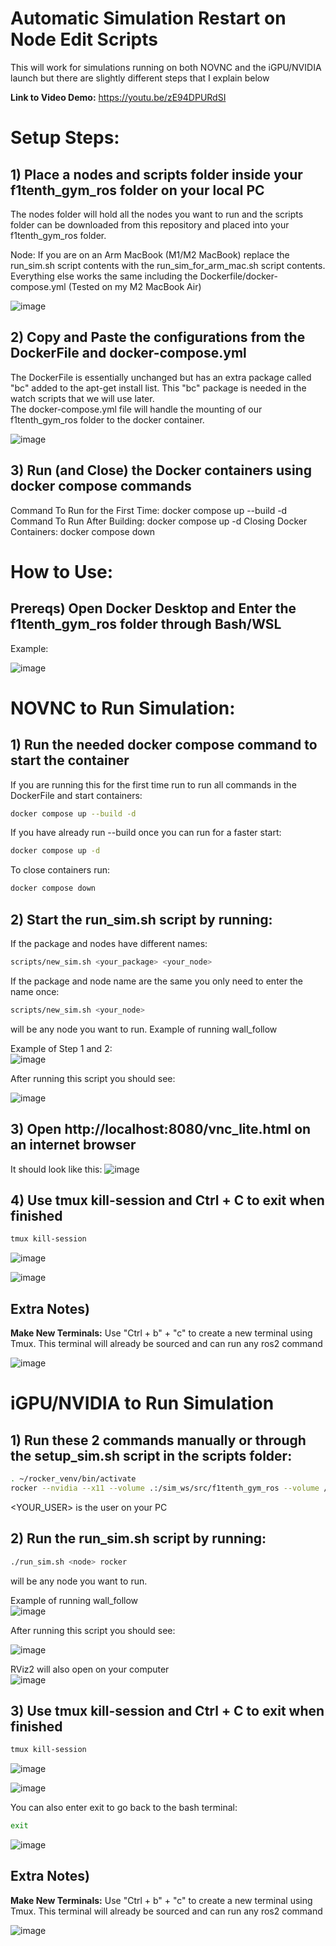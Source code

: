 # Automatic Simulation Restart on Node Edit Scripts

This will work for simulations running on both NOVNC and the iGPU/NVIDIA launch but there are slightly different steps that I explain below

**Link to Video Demo:** https://youtu.be/zE94DPURdSI

# Setup Steps:

## 1) Place a nodes and scripts folder inside your f1tenth_gym_ros folder on your local PC

The nodes folder will hold all the nodes you want to run and the scripts folder can be downloaded from this repository and placed into your f1tenth_gym_ros folder.  

Node: If you are on an Arm MacBook (M1/M2 MacBook) replace the run_sim.sh script contents with the run_sim_for_arm_mac.sh script contents. Everything else works the same including the Dockerfile/docker-compose.yml (Tested on my M2 MacBook Air)

![image](https://github.com/user-attachments/assets/09ccb62a-164f-4086-a30e-f2edfbf667f0)

## 2) Copy and Paste the configurations from the DockerFile and docker-compose.yml 

The DockerFile is essentially unchanged but has an extra package called "bc" added to the apt-get install list. This "bc" package is needed in the watch scripts that we will use later.  
The docker-compose.yml file will handle the mounting of our f1tenth_gym_ros folder to the docker container.

![image](https://github.com/user-attachments/assets/1e35ec7e-416f-4f0a-919f-c4504386f892)

## 3) Run (and Close) the Docker containers using docker compose commands

Command To Run for the First Time: docker compose up --build -d
Command To Run After Building: docker compose up -d
Closing Docker Containers: docker compose down

# How to Use:

## Prereqs) Open Docker Desktop and Enter the f1tenth_gym_ros folder through Bash/WSL
Example:

![image](https://github.com/user-attachments/assets/1b3893f5-2b06-459e-b0b8-c1a38289ee12)

# NOVNC to Run Simulation: 

## 1) Run the needed docker compose command to start the container

If you are running this for the first time run to run all commands in the DockerFile and start containers:

```bash
docker compose up --build -d
```

If you have already run --build once you can run for a faster start: 
```bash
docker compose up -d
```

To close containers run: 
```bash
docker compose down
```

## 2) Start the run_sim.sh script by running:

If the package and nodes have different names:
```bash
scripts/new_sim.sh <your_package> <your_node>
```
If the package and node name are the same you only need to enter the name once:
```bash
scripts/new_sim.sh <your_node>
```
<node> will be any node you want to run. Example of running wall_follow  

Example of Step 1 and 2:  
![image](https://github.com/user-attachments/assets/49c7cf1e-b3b7-4f11-a27a-b78e00411dd7)

After running this script you should see:

![image](https://github.com/user-attachments/assets/ea6cfedd-363b-4d47-8dbb-07c922291b72)

## 3) Open http://localhost:8080/vnc_lite.html on an internet browser

It should look like this:
![image](https://github.com/user-attachments/assets/a8749640-184a-45bb-9e26-25ab4e45054a)


## 4) Use tmux kill-session and Ctrl + C to exit when finished

```bash
tmux kill-session
```

![image](https://github.com/user-attachments/assets/91ed0a2f-dc96-4598-b1f6-78dd7b05fa51)

![image](https://github.com/user-attachments/assets/1b835b02-4f1d-4e89-b802-972b8557745e)

## Extra Notes)

**Make New Terminals:** Use "Ctrl + b" + "c" to create a new terminal using Tmux. This terminal will already be sourced and can run any ros2 command

![image](https://github.com/user-attachments/assets/8cc8fc1f-d42e-4829-9dbc-67b98a70ef2a)

# iGPU/NVIDIA to Run Simulation

## 1) Run these 2 commands manually or through the setup_sim.sh script in the scripts folder:

```bash
. ~/rocker_venv/bin/activate
rocker --nvidia --x11 --volume .:/sim_ws/src/f1tenth_gym_ros --volume /mnt/c/Users/<YOUR_USER>/f1tenth_gym_ros/scripts:/sim_ws --volume /mnt/c/Users/<YOUR_USER>/f1tenth_gym_ros/nodes:/sim_ws/src/nodes -- f1tenth_gym_ros
```
<YOUR_USER> is the user on your PC
## 2) Run the run_sim.sh script by running:

```bash
./run_sim.sh <node> rocker
```

<node> will be any node you want to run.  

Example of running wall_follow  
![image](https://github.com/user-attachments/assets/5a7e16c9-adbb-4713-a70a-9014ccb5fef4)

After running this script you should see:  

![image](https://github.com/user-attachments/assets/ea6cfedd-363b-4d47-8dbb-07c922291b72) 

RViz2 will also open on your computer  
![image](https://github.com/user-attachments/assets/e3505176-7fb8-43f1-904a-f9ce0a8bdcdb)

## 3) Use tmux kill-session and Ctrl + C to exit when finished

```bash
tmux kill-session
```

![image](https://github.com/user-attachments/assets/91ed0a2f-dc96-4598-b1f6-78dd7b05fa51)

![image](https://github.com/user-attachments/assets/1b835b02-4f1d-4e89-b802-972b8557745e)

You can also enter exit to go back to the bash terminal:
```bash
exit
```

![image](https://github.com/user-attachments/assets/cf8eeea2-b232-4a62-ba31-6c5af01241e2)

## Extra Notes)

**Make New Terminals:** Use "Ctrl + b" + "c" to create a new terminal using Tmux. This terminal will already be sourced and can run any ros2 command

![image](https://github.com/user-attachments/assets/8cc8fc1f-d42e-4829-9dbc-67b98a70ef2a)




















